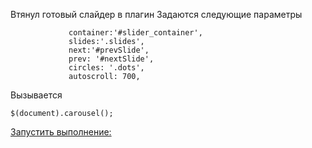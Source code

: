 ﻿Втянул готовый слайдер в плагин
Задаются следующие параметры
```
             container:'#slider_container',
             slides:'.slides',
             next:'#prevSlide',
             prev: '#nextSlide',
             circles: '.dots',
             autoscroll: 700,
```
Вызывается 
```
$(document).carousel();
```


[Запустить выполнение:](https://cdn.rawgit.com/PashaGeronimo/homework_carousel_plugin/master/carousel.html)

